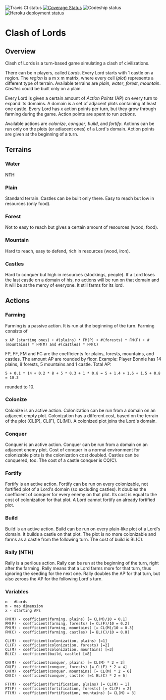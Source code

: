 ![Travis CI status](https://travis-ci.org/acarrara/clash-of-lords.svg?branch=development)
[![Coverage Status](https://coveralls.io/repos/github/acarrara/clash-of-lords/badge.svg?branch=development)](https://coveralls.io/github/acarrara/clash-of-lords?branch=development)
![Codeship status](https://codeship.com/projects/b19abea0-ce86-0133-9878-56ac8db24476/status?branch=development)
![Heroku deployment status](https://heroku-badge.herokuapp.com/?app=clash-of-lords)

# Clash of Lords

## Overview
Clash of Lords is a turn-based game simulating a clash of civilizations.

There can be n players, called *Lords*.
Every Lord starts with 1 castle on a region.
The *region* is a m x m matrix, where every cell (*plot*) represents a different type of terrain.
Available terrains are *plain*, *water*, *forest*, *mountain*.
*Castles* could be built only on a plain.

Every Lord is given a certain amount of *Action Points* (AP) on every turn to expand its domains.
A domain is a set of adjacent plots containing at least one castle.
Every Lord has x action points per turn, but they grow through farming during the game.
Action points are spent to run *actions*.

Available actions are *colonize*, *conquer*, *build*, and *fortify*.
Actions can be run only on the plots (or adiacent ones) of a Lord's domain.
Action points are given at the beginning of a turn.

## Terrains
### Water
NTH
### Plain
Standard terrain. Castles can be built only there. Easy to reach but low in resources (only food).
### Forest
Not to easy to reach but gives a certain amount of resources (wood, food).
### Mountain
Hard to reach, easy to defend, rich in resources (wood, iron).
### Castles
Hard to conquer but high in resources (stockings, people).
If a Lord loses the last castle on a domain of his, no actions will be run on that domain and it will be at the mercy of everyone.
It still farms for its lord.

## Actions

### Farming
Farming is a passive action.
It is run at the beginning of the turn.
Farming consists of
```
x AP (starting ones) + #(plains) * FM(P) + #(forests) * FM(F) + #(mountains) * FM(M) and #(castles) * FM(C)
```
FP, FF, FM and FC are the coefficients for plains, forests, mountains, and castles.
The amount AP are rounded by floor.
Example: Player Bonnie has 14 plains, 8 forests, 5 mountains and 1 castle. Total AP:
```
5 + 0.1 * 14 + 0.2 * 8 + 5 * 0.3 + 1 * 0.8 = 5 + 1.4 + 1.6 + 1.5 + 0.8 = 10.3
```
rounded to 10.

### Colonize
Colonize is an active action.
Colonization can be run from a domain on an adjacent empty plot.
Colonization has a different cost, based on the terrain of the plot (CL(P), CL(F), CL(M)).
A colonized plot joins the Lord's domain.

### Conquer
Conquer is an active action.
Conquer can be run from a domain on an adjacent enemy plot.
Cost of conquer in a normal environment for colonizable plots is the colonization cost doubled.
Castles can be conquered, too. The cost of a castle conquer is CQ(C).

### Fortify
Fortify is an active action.
Fortify can be run on every colonizable, not fortified plot of a Lord's domain (so excluding castles).
It doubles the coefficient of conquer for every enemy on that plot.
Its cost is equal to the cost of colonization for that plot.
A Lord cannot fortify an already fortified plot.

### Build
Build is an active action.
Build can be run on every plain-like plot of a Lord's domain.
It builds a castle on that plot.
The plot is no more colonizable and farms as a castle from the following turn.
The cost of build is BL(C).

### Rally (NTH)
Rally is a perilous action.
Rally can be run at the beginning of the turn, right after the farming.
Rally means that a Lord farms more for that turn, thus ignoring the seeding for the next one.
Rally doubles the AP for that turn, but also zeroes the AP for the following Lord's turn.

### Variables
```
n - #Lords
m - map dimension
x - starting APs

FM(M) - coefficient(farming, plains) [= CL(M)/10 = 0.1]
FM(F) - coefficient(farming, forests) [= CL(F)/10 = 0.2]
FM(M) - coefficient(farming, mountains) [= CL(M)/10 = 0.3]
FM(C) - coefficient(farming, castles) [= BL(C)/10 = 0.8]

CL(M) - coefficient(colonization, plains) [=1]
CL(F) - coefficient(colonization, forests) [=2]
CL(M) - coefficient(colonization, mountains) [=3]
BL(C) - coefficient(build, castle) [=8]

CN(M) - coefficient(conquer, plains) [= CL(M) * 2 = 2]
CN(F) - coefficient(conquer, forests) [= CL(F) * 2 = 4]
CN(M) - coefficient(conquer, mountains) [= CL(M) * 2 = 6]
CN(C) - coefficient(conquer, castle) [=1 BL(C) * 2 = 6]

FT(M) - coefficient(fortification, plains) [= CL(M) = 1]
FT(F) - coefficient(fortification, forests) [= CL(F) = 2]
FT(M) - coefficient(fortification, mountains) [= CL(M) = 3]
```
